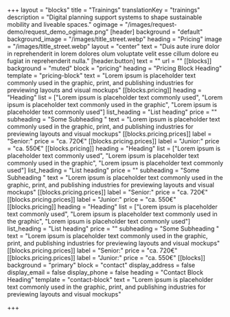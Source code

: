 +++
layout = "blocks"
title = "Trainings"
translationKey = "trainings"
description = "Digital planning support systems to shape sustainable mobility and liveable spaces."
ogimage = "/images/request-demo/request_demo_ogimage.png"
[header]
background = "default"
background_image = "/images/title_street.webp"
heading = "Pricing"
image = "/images/title_street.webp"
layout = "center"
text = "Duis aute irure dolor in reprehenderit in lorem dolores olum voluptate velit esse cillum dolore eu fugiat in reprehenderit nulla."
[header.button]
text = ""
url = ""
[[blocks]]
background = "muted"
block = "pricing"
heading = "Pricing Block Heading"
template = "pricing-block"
text = "Lorem ipsum is placeholder text commonly used in the graphic, print, and publishing industries for previewing layouts and visual mockups"
[[blocks.pricing]]
heading = "Heading"
list = ["Lorem ipsum is placeholder text commonly used", "Lorem ipsum is placeholder text commonly used  in the graphic", "Lorem ipsum is placeholder text commonly used"]
list_heading = "List heading"
price = ""
subheading = "Some Subheading "
text = "Lorem ipsum is placeholder text commonly used in the graphic, print, and publishing industries for previewing layouts and visual mockups"
[[blocks.pricing.prices]]
label = "Senior:"
price = "ca. 720€"
[[blocks.pricing.prices]]
label = "Junior:"
price = "ca. 550€"
[[blocks.pricing]]
heading = "Heading"
list = ["Lorem ipsum is placeholder text commonly used", "Lorem ipsum is placeholder text commonly used  in the graphic", "Lorem ipsum is placeholder text commonly used"]
list_heading = "List heading"
price = ""
subheading = "Some Subheading "
text = "Lorem ipsum is placeholder text commonly used in the graphic, print, and publishing industries for previewing layouts and visual mockups"
[[blocks.pricing.prices]]
label = "Senior:"
price = "ca. 720€"
[[blocks.pricing.prices]]
label = "Junior:"
price = "ca. 550€"
[[blocks.pricing]]
heading = "Heading"
list = ["Lorem ipsum is placeholder text commonly used", "Lorem ipsum is placeholder text commonly used  in the graphic", "Lorem ipsum is placeholder text commonly used"]
list_heading = "List heading"
price = ""
subheading = "Some Subheading "
text = "Lorem ipsum is placeholder text commonly used in the graphic, print, and publishing industries for previewing layouts and visual mockups"
[[blocks.pricing.prices]]
label = "Senior:"
price = "ca. 720€"
[[blocks.pricing.prices]]
label = "Junior:"
price = "ca. 550€"
[[blocks]]
background = "primary"
block = "contact"
display_address = false
display_email = false
display_phone = false
heading = "Contact Block Heading"
template = "contact-block"
text = "Lorem ipsum is placeholder text commonly used in the graphic, print, and publishing industries for previewing layouts and visual mockups"

+++
